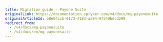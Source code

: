 ```yaml
---
title: Migration guide - Payone Suite
originalLink: https://documentation.spryker.com/v4/docs/mg-payonesuite
originalArticleId: b8e04ccb-0173-4183-aa94-97549bdcd299
redirect_from:
  - /v4/docs/mg-payonesuite
  - /v4/docs/en/mg-payonesuite
---
```



